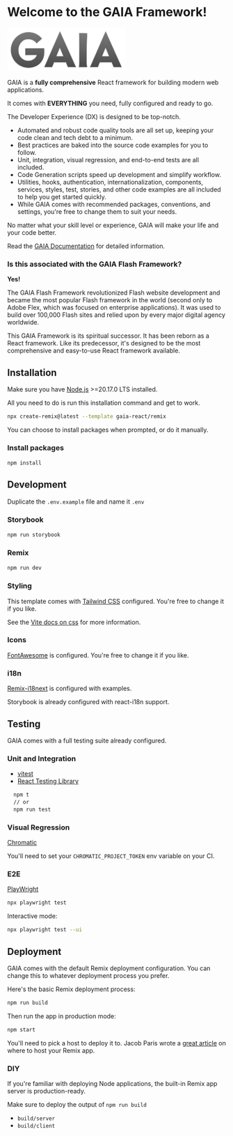 # Welcome to the GAIA Framework!

<img src="./app/assets/images/gaia-logo.svg" height="100" alt="GAIA"/>

GAIA is a **fully comprehensive** React framework for building modern web applications.

It comes with **EVERYTHING** you need, fully configured and ready to go.

The Developer Experience (DX) is designed to be top-notch.

- Automated and robust code quality tools are all set up, keeping your code clean and tech debt to a minimum.
- Best practices are baked into the source code examples for you to follow.
- Unit, integration, visual regression, and end-to-end tests are all included.
- Code Generation scripts speed up development and simplify workflow.
- Utilities, hooks, authentication, internationalization, components, services, styles, test, stories, and other code examples are all included to help you get started quickly.
- While GAIA comes with recommended packages, conventions, and settings, you're free to change them to suit your needs.

No matter what your skill level or experience, GAIA will make your life and your code better.

Read the [GAIA Documentation](https://github.io/gaia-framework) for detailed information.

### Is this associated with the GAIA Flash Framework?

**Yes!**

The GAIA Flash Framework revolutionized Flash website development and became the most popular Flash framework in the world (second only to Adobe Flex, which was focused on enterprise applications). It was used to build over 100,000 Flash sites and relied upon by every major digital agency worldwide.

This GAIA Framework is its spiritual successor. It has been reborn as a React framework. Like its predecessor, it's designed to be the most comprehensive and easy-to-use React framework available.

## Installation

Make sure you have [Node.js](https://nodejs.org/en/) >=20.17.0 LTS installed.

All you need to do is run this installation command and get to work.


```sh
npx create-remix@latest --template gaia-react/remix
```

You can choose to install packages when prompted, or do it manually.

### Install packages

```sh
npm install
```

## Development

Duplicate the `.env.example` file and name it `.env`

### Storybook

```sh
npm run storybook
```

### Remix

```sh
npm run dev
```

### Styling

This template comes with [Tailwind CSS](https://tailwindcss.com/) configured. You're free to change it if you like.

See the [Vite docs on css](https://vitejs.dev/guide/features.html#css) for more information.

### Icons

[FontAwesome](https://fontawesome.com/) is configured. You're free to change it if you like.

### i18n

[Remix-i18next](https://github.com/sergiodxa/remix-i18next) is configured with examples.

Storybook is already configured with react-i18n support.

## Testing

GAIA comes with a full testing suite already configured.

### Unit and Integration

- [vitest](https://vitest.dev/)
- [React Testing Library](https://testing-library.com/docs/react-testing-library/intro/)

```sh
  npm t
  // or
  npm run test
```

### Visual Regression

[Chromatic](https://chromatic.com)

You'll need to set your `CHROMATIC_PROJECT_TOKEN` env variable on your CI.

### E2E

[PlayWright](https://playwright.dev/docs/intro)

```sh
npx playwright test
```

Interactive mode:

```sh
npx playwright test --ui
```

## Deployment

GAIA comes with the default Remix deployment configuration. You can change this to whatever deployment process you prefer.

Here's the basic Remix deployment process:

```sh
npm run build
```

Then run the app in production mode:

```sh
npm start
```

You'll need to pick a host to deploy it to. Jacob Paris wrote a [great article](https://www.jacobparis.com/content/where-to-host-remix) on where to host your Remix app.

### DIY

If you're familiar with deploying Node applications, the built-in Remix app server is production-ready.

Make sure to deploy the output of `npm run build`

- `build/server`
- `build/client`

